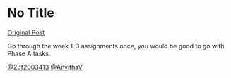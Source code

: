 # No Title

[Original Post](https://discourse.onlinedegree.iitm.ac.in/t/164277/169)

<p>Go through the week 1-3 assignments once, you would be good to go with Phase A tasks.</p>
<p><a class="mention" href="/u/23f2003413">@23f2003413</a> <a class="mention" href="/u/anvithav">@AnvithaV</a></p>